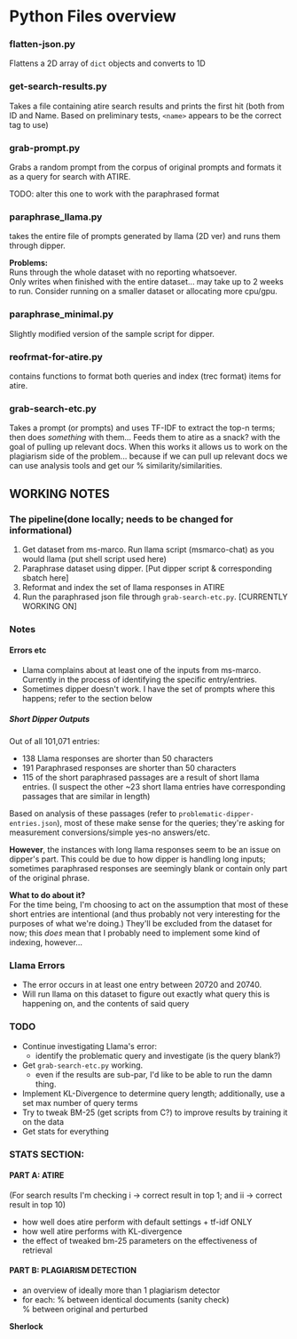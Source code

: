 # Python Files overview

### flatten-json.py  

Flattens a 2D array of `dict` objects and converts to 1D

### get-search-results.py

Takes a file containing atire search results and prints the first hit (both from ID and Name. Based on preliminary tests, `<name>` appears to be the correct tag to use)

### grab-prompt.py

Grabs a random prompt from the corpus of original prompts and formats it as a query for search with ATIRE. 

TODO: alter this one to work with the paraphrased format

### paraphrase_llama.py

takes the entire file of prompts generated by llama (2D ver) and runs them through dipper.

**Problems:**  
Runs through the whole dataset with no reporting whatsoever.  
Only writes when finished with the entire dataset... may take up to 2 weeks to run. Consider running on a smaller dataset or allocating more cpu/gpu.


### paraphrase_minimal.py

Slightly modified version of the sample script for dipper.

### reofrmat-for-atire.py

contains functions to format both queries and index (trec format) items for atire.

### grab-search-etc.py

Takes a prompt (or prompts) and uses TF-IDF to extract the top-n terms; then does *something* with them...
Feeds them to atire as a snack? with the goal of pulling up relevant docs.
When this works it allows us to work on the plagiarism side of the problem... because if we can pull up relevant docs we can use analysis tools and get our % similarity/similarities.

## WORKING NOTES

### The pipeline(done locally; needs to be changed for informational)

1. Get dataset from ms-marco. Run llama script (msmarco-chat) as you would llama (put shell script used here)  
2. Paraphrase dataset using dipper. [Put dipper script & corresponding sbatch here]  
3. Reformat and index the set of llama responses in ATIRE  
4. Run the paraphrased json file through `grab-search-etc.py`. [CURRENTLY WORKING ON]  


### Notes

#### Errors etc

- Llama complains about at least one of the inputs from ms-marco. Currently in the process of identifying the specific entry/entries.  
- Sometimes dipper doesn't work. I have the set of prompts where this happens; refer to the section below

##### Short Dipper Outputs
Out of all 101,071 entries:  
- 138 Llama responses are shorter than 50 characters
- 191 Paraphrased responses are shorter than 50 characters
- 115 of the short paraphrased passages are a result of short llama entries. (I suspect the other ~23 short llama entries have corresponding passages that are similar in length)

Based on analysis of these passages (refer to `problematic-dipper-entries.json`), most of these make sense for the queries; they're asking for measurement conversions/simple yes-no answers/etc.

**However**, the instances with long llama responses seem to be an issue on dipper's part. This could be due to how dipper is handling long inputs; sometimes paraphrased responses are seemingly blank or contain only part of the original phrase.

**What to do about it?**  
For the time being, I'm choosing to act on the assumption that most of these short entries are intentional (and thus probably not very interesting for the purposes of what we're doing.) They'll be excluded from the dataset for now; this *does* mean that I probably need to implement some kind of indexing, however...

### Llama Errors

- The error occurs in at least one entry between 20720 and 20740.
- Will run llama on this dataset to figure out exactly what query this is happening on, and the contents of said query

### TODO

- Continue investigating Llama's error:  
    - identify the problematic query and investigate (is the query blank?)
- Get `grab-search-etc.py` working.
    - even if the results are sub-par, I'd like to be able to run the damn thing.
- Implement KL-Divergence to determine query length; additionally, use a set max number of query terms
- Try to tweak BM-25 (get scripts from C?) to improve results by training it on the data
- Get stats for everything


### STATS SECTION:

#### PART A: ATIRE

(For search results I'm checking i -> correct result in top 1; and ii -> correct result in top 10)

- how well does atire perform with default settings + tf-idf ONLY
- how well atire performs with KL-divergence
- the effect of tweaked bm-25 parameters on the effectiveness of retrieval

#### PART B: PLAGIARISM DETECTION

- an overview of ideally more than 1 plagiarism detector  
- for each: % between identical documents (sanity check)  
                % between original and perturbed

**Sherlock**